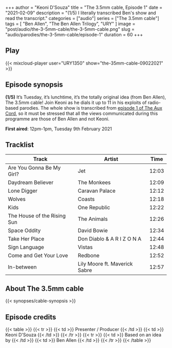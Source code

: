+++
author = "Keoni D'Souza"
title = "The 3.5mm cable, Episode 1"
date = "2021-02-09"
description = "(1/5) I literally transcribed Ben's show and read the transcript."
categories = ["audio"]
series = ["The 3.5mm cable"]
tags = [
    "Ben Allen",
    "The Ben Allen Trilogy",
    "URY"
]
image = "post/audio/the-3-5mm-cable/the-3-5mm-cable.png"
slug = "audio/parodies/the-3-5mm-cable/episode-1"
duration = 60
+++

## Play

{{< mixcloud-player user="URY1350" show="the-35mm-cable-09022021" >}}

## Episode synopsis

**(1/5)** It’s Tuesday, it’s lunchtime, it’s the totally original idea (from Ben Allen), The 3.5mm cable! Join Keoni as he dials it up to 11 in his exploits of radio-based parodies. The whole show is transcribed from [episode 1 of The Aux Cord](https://ury.org.uk/schedule/shows/timeslots/148448/), so it must be stressed that all the views communicated during this programme are those of Ben Allen and not Keoni.

**First aired**: 12pm-1pm, Tuesday 9th February 2021

## Tracklist

| Track                       | Artist                        | Time  |
|-----------------------------|-------------------------------|-------|
| Are You Gonna Be My Girl?   | Jet                           | 12:03 |
| Daydream Believer           | The Monkees                   | 12:09 |
| Lone Digger                 | Caravan Palace                | 12:12 |
| Wolves                      | Coasts                        | 12:18 |
| Kids                        | One Republic                  | 12:22 |
| The House of the Rising Sun | The Animals                   | 12:26 |
| Space Oddity                | David Bowie                   | 12:34 |
| Take Her Place              | Don Diablo & A R I Z O N A    | 12:44 |
| Sign Language               | Vistas                        | 12:48 |
| Come and Get Your Love      | Redbone                       | 12:52 |
| In-between                  | Lily Moore ft. Maverick Sabre | 12:57 |

## About The 3.5mm cable

{{< synopses/cable-synopsis >}}

## Episode credits

{{< table >}}
    {{< tr >}}
        {{< td >}}
            Presenter / Producer
        {{< /td >}}
        {{< td >}}
            Keoni D'Souza
        {{< /td >}}
    {{< /tr >}}
    {{< tr >}}
        {{< td >}}
            Based on an idea by
        {{< /td >}}
        {{< td >}}
            Ben Allen
        {{< /td >}}
    {{< /tr >}}
{{< /table >}}